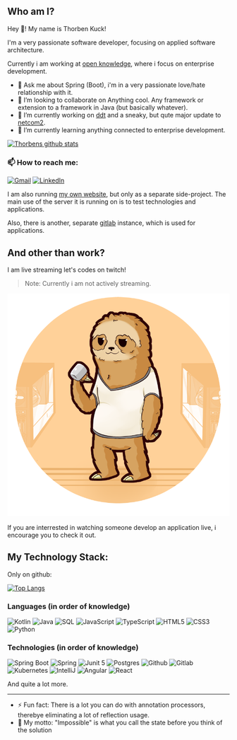 ## Who am I?

Hey 👋! My name is Thorben Kuck!

I'm a very passionate software developer, focusing on applied software architecture.

Currently i am working at [open knowledge](https://www.openknowledge.de/), where i focus on enterprise development.

- 💬 Ask me about Spring (Boot), i'm in a very passionate love/hate relationship with it.
- 👯 I’m looking to collaborate on Anything cool. Any framework or extension to a framework in Java (but basically whatever).
- 🔭 I’m currently working on [ddt](https://github.com/ThorbenKuck/data-driven-tests) and a sneaky, but qute major update to [netcom2](https://github.com/ThorbenKuck/NetCom2).
- 🌱 I’m currently learning anything connected to enterprise development.

[![Thorbens github stats](https://github-readme-stats.vercel.app/api?username=ThorbenKuck&theme=dark&show_icons=true)](https://github.com/ThorbenKuck/github-readme-stats)

### 📫 How to reach me: 

[![Gmail](https://img.shields.io/badge/-GMAIL-D14836?style=for-the-badge&logo=gmail&logoColor=white)](mailto:thorben.kuck@gmail.com)
[![LinkedIn](https://img.shields.io/badge/-XING-0077B5?style=for-the-badge&logo=xing&logoColor=white)](https://www.xing.com/profile/Thorben_Kuck)

I am also running [my own website](https://thorbenkuck.de), but only as a separate side-project. The main use of the server it is running on is to test technologies and applications.

Also, there is another, separate [gitlab](https://git.thorbenkuck.de) instance, which is used for applications.

## And other than work?

I am live streaming let's codes on twitch!

> Note: Currently i am not actively streaming.

[![Twitch](twitch-icon.png)](https://www.twitch.tv/coffeeslothcoding)

 If you are interrested in watching someone develop an application live, i encourage you to check it out.

## My Technology Stack:

Only on github:

[![Top Langs](https://github-readme-stats.vercel.app/api/top-langs/?username=ThorbenKuck&theme=dark&layout=compact)](https://github.com/ThorbenKuck/github-readme-stats)

### Languages (in order of knowledge)

![Kotlin](https://img.shields.io/badge/-Koltin-000000?style=flat-square&logo=Kotlin)
![Java](https://img.shields.io/badge/-Java-000000?style=flat-square&logo=java)
![SQL](https://img.shields.io/badge/-SQL-000000?style=flat-square&logo=postgresql)
![JavaScript](https://img.shields.io/badge/-JavaScript-000000?style=flat-square&logo=javascript)
![TypeScript](https://img.shields.io/badge/-TypeScript-000000?style=flat-square&logo=typescript)
![HTML5](https://img.shields.io/badge/-HTML5-000000?style=flat-square&logo=html5)
![CSS3](https://img.shields.io/badge/-CSS3-000000?style=flat-square&logo=CSS3)
![Python](https://img.shields.io/badge/-Python-000000?style=flat-square&logo=python)

### Technologies (in order of knowledge)

![Spring Boot](https://img.shields.io/badge/-Spring_Boot-000000?style=flat-square&logo=spring-boot)
![Spring](https://img.shields.io/badge/-Spring-000000?style=flat-square&logo=spring)
![Junit 5](https://img.shields.io/badge/-Junit_5-000000?style=flat-square&logo=junit5)
![Postgres](https://img.shields.io/badge/-Postgres-000000?style=flat-square&logo=postgresql)
![Github](https://img.shields.io/badge/-Github-000000?style=flat-square&logo=github)
![Gitlab](https://img.shields.io/badge/-Gitlab-000000?style=flat-square&logo=gitlab)
![Kubernetes](https://img.shields.io/badge/-Kubernetes-000000?style=flat-square&logo=kubernetes)
![IntelliJ](https://img.shields.io/badge/-IntelliJ-000000?style=flat-square&logo=intellij-idea)
![Angular](https://img.shields.io/badge/-Angular-000000?style=flat-square&logo=angular)
![React](https://img.shields.io/badge/-React-000000?style=flat-square&logo=react)

And quite a lot more.

---
 
- ⚡ Fun fact: There is a lot you can do with annotation processors, therebye eliminating a lot of reflection usage.
- 🤔 My motto: "Impossible" is what you call the state before you think of the solution 
